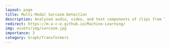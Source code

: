 ```yaml
---
layout: page
title: Multi-Modal Sarcasm Detection
description: Analysed audio, video, and text components of clips from TV series to detect sarcasm.
redirect: https://m-a-c-e.github.io/Machine-Learning/
img: assets/img/sarcasm.jpg
importance: 3
category: Graph/Transformers
---
```


